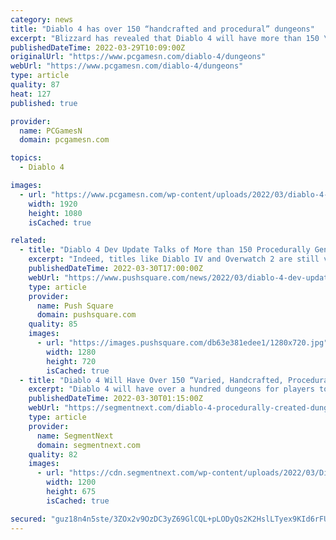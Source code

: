 ```yaml
---
category: news
title: "Diablo 4 has over 150 “handcrafted and procedural” dungeons"
excerpt: "Blizzard has revealed that Diablo 4 will have more than 150 \"handcrafted and yet procedurally generated\" dungeons in a new quarterly update ..."
publishedDateTime: 2022-03-29T10:09:00Z
originalUrl: "https://www.pcgamesn.com/diablo-4/dungeons"
webUrl: "https://www.pcgamesn.com/diablo-4/dungeons"
type: article
quality: 87
heat: 127
published: true

provider:
  name: PCGamesN
  domain: pcgamesn.com

topics:
  - Diablo 4

images:
  - url: "https://www.pcgamesn.com/wp-content/uploads/2022/03/diablo-4-dungeons.jpg"
    width: 1920
    height: 1080
    isCached: true

related:
  - title: "Diablo 4 Dev Update Talks of More than 150 Procedurally Generated Dungeons"
    excerpt: "Indeed, titles like Diablo IV and Overwatch 2 are still very much in the works, even though setbacks within the company have quite clearly had an impact on development cycles, and, more importantly, ..."
    publishedDateTime: 2022-03-30T17:00:00Z
    webUrl: "https://www.pushsquare.com/news/2022/03/diablo-4-dev-update-talks-of-more-than-150-procedurally-generated-dungeons"
    type: article
    provider:
      name: Push Square
      domain: pushsquare.com
    quality: 85
    images:
      - url: "https://images.pushsquare.com/db63e381edee1/1280x720.jpg"
        width: 1280
        height: 720
        isCached: true
  - title: "Diablo 4 Will Have Over 150 “Varied, Handcrafted, Procedurally Created” Dungeons"
    excerpt: "Diablo 4 will have over a hundred dungeons for players to explore, loot, and survive; all uniquely designed around the \"return to darkness\" pillar. In a ..."
    publishedDateTime: 2022-03-30T01:15:00Z
    webUrl: "https://segmentnext.com/diablo-4-procedurally-created-dungeons/"
    type: article
    provider:
      name: SegmentNext
      domain: segmentnext.com
    quality: 82
    images:
      - url: "https://cdn.segmentnext.com/wp-content/uploads/2022/03/Diablo-4-Caves.jpg"
        width: 1200
        height: 675
        isCached: true

secured: "guz18n4n5ste/3ZOx2v9OzDC3yZ69GlCQL+pLODyQs2K2HslLTyex9KId6rFUFKGyPUx1Z5L/GIyXTzldte7Z51Ehn7w6XkUCECFSkRaO7ByLvU7WX+QnfHcAADPWpCWlnpygFRfv8dMcN7G4YSr1WD3lVWtVu0PoozlhMPvGeujS9xxdokW3g4ELKPMJFCiXaRSarUfPXw1k7MMOwKkwkxni/wAiYJ8j0s6eQf1JKyCPFPRDCJFVCQetD6jTnqz3QvWKxxDYN3hAFHapsj2zese+ZAFD3UcMJS4aY0pDPW8y+v9Uggf3jKMz6+ODHThZFmRvxYVuqOdBQg7OQ4xJ2RsMiqYotvji9Q7bGLm5jk=;yXNCRgNW3vl+Dd4TL90XZQ=="
---
```


